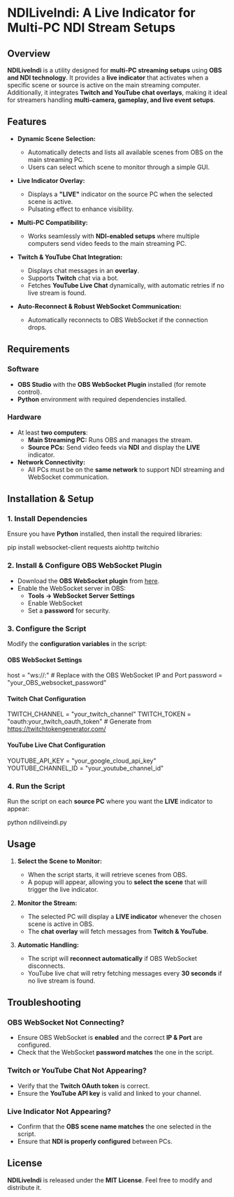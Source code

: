 # NDILiveIndi: A Live Indicator for Multi-PC NDI Stream Setups

## Overview
**NDILiveIndi** is a utility designed for **multi-PC streaming setups** using **OBS and NDI technology**. It provides a **live indicator** that activates when a specific scene or source is active on the main streaming computer. Additionally, it integrates **Twitch and YouTube chat overlays**, making it ideal for streamers handling **multi-camera, gameplay, and live event setups**.

## Features
- **Dynamic Scene Selection:**  
  - Automatically detects and lists all available scenes from OBS on the main streaming PC.
  - Users can select which scene to monitor through a simple GUI.
  
- **Live Indicator Overlay:**  
  - Displays a **"LIVE"** indicator on the source PC when the selected scene is active.
  - Pulsating effect to enhance visibility.

- **Multi-PC Compatibility:**  
  - Works seamlessly with **NDI-enabled setups** where multiple computers send video feeds to the main streaming PC.

- **Twitch & YouTube Chat Integration:**  
  - Displays chat messages in an **overlay**.
  - Supports **Twitch** chat via a bot.
  - Fetches **YouTube Live Chat** dynamically, with automatic retries if no live stream is found.

- **Auto-Reconnect & Robust WebSocket Communication:**  
  - Automatically reconnects to OBS WebSocket if the connection drops.

## Requirements
### Software
- **OBS Studio** with the **OBS WebSocket Plugin** installed (for remote control).
- **Python** environment with required dependencies installed.

### Hardware
- At least **two computers**:
  - **Main Streaming PC:** Runs OBS and manages the stream.
  - **Source PCs:** Send video feeds via **NDI** and display the **LIVE** indicator.
- **Network Connectivity:**  
  - All PCs must be on the **same network** to support NDI streaming and WebSocket communication.

## Installation & Setup
### 1. Install Dependencies
Ensure you have **Python** installed, then install the required libraries:

pip install websocket-client requests aiohttp twitchio

### 2. Install & Configure OBS WebSocket Plugin
- Download the **OBS WebSocket plugin** from [here](https://github.com/obsproject/obs-websocket).
- Enable the WebSocket server in OBS:
  - **Tools → WebSocket Server Settings**
  - Enable WebSocket
  - Set a **password** for security.

### 3. Configure the Script
Modify the **configuration variables** in the script:

#### OBS WebSocket Settings
host = "ws://<OBS-PC-IP>:<PORT>"  # Replace with the OBS WebSocket IP and Port
password = "your_OBS_websocket_password"

#### Twitch Chat Configuration
TWITCH_CHANNEL = "your_twitch_channel"
TWITCH_TOKEN = "oauth:your_twitch_oauth_token"  # Generate from https://twitchtokengenerator.com/

#### YouTube Live Chat Configuration
YOUTUBE_API_KEY = "your_google_cloud_api_key"
YOUTUBE_CHANNEL_ID = "your_youtube_channel_id"

### 4. Run the Script
Run the script on each **source PC** where you want the **LIVE** indicator to appear:

python ndiliveindi.py

## Usage
1. **Select the Scene to Monitor:**  
   - When the script starts, it will retrieve scenes from OBS.
   - A popup will appear, allowing you to **select the scene** that will trigger the live indicator.
  
2. **Monitor the Stream:**  
   - The selected PC will display a **LIVE indicator** whenever the chosen scene is active in OBS.
   - The **chat overlay** will fetch messages from **Twitch & YouTube**.

3. **Automatic Handling:**  
   - The script will **reconnect automatically** if OBS WebSocket disconnects.
   - YouTube live chat will retry fetching messages every **30 seconds** if no live stream is found.

## Troubleshooting
### OBS WebSocket Not Connecting?
- Ensure OBS WebSocket is **enabled** and the correct **IP & Port** are configured.
- Check that the WebSocket **password matches** the one in the script.

### Twitch or YouTube Chat Not Appearing?
- Verify that the **Twitch OAuth token** is correct.
- Ensure the **YouTube API key** is valid and linked to your channel.

### Live Indicator Not Appearing?
- Confirm that the **OBS scene name matches** the one selected in the script.
- Ensure that **NDI is properly configured** between PCs.

## License
**NDILiveIndi** is released under the **MIT License**. Feel free to modify and distribute it.
